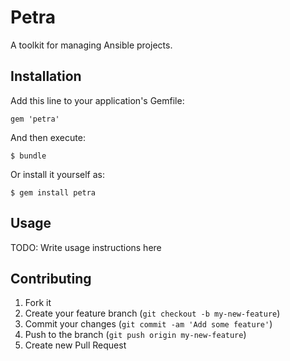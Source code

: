 # Petra

A toolkit for managing Ansible projects.

## Installation

Add this line to your application's Gemfile:

    gem 'petra'

And then execute:

    $ bundle

Or install it yourself as:

    $ gem install petra

## Usage

TODO: Write usage instructions here

## Contributing

1. Fork it
2. Create your feature branch (`git checkout -b my-new-feature`)
3. Commit your changes (`git commit -am 'Add some feature'`)
4. Push to the branch (`git push origin my-new-feature`)
5. Create new Pull Request

